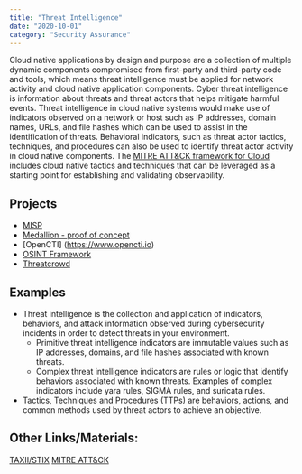 ```yaml
---
title: "Threat Intelligence"
date: "2020-10-01"
category: "Security Assurance"
---
```


Cloud native applications by design and purpose are a collection of multiple dynamic components compromised from first-party and third-party code and tools, which means threat intelligence must be applied for network activity and cloud native application components. Cyber threat intelligence is information about threats and threat actors that helps mitigate harmful events. Threat intelligence in cloud native systems would make use of indicators observed on a network or host such as IP addresses, domain names, URLs, and file hashes which can be used to assist in the identification of threats. Behavioral indicators, such as threat actor tactics, techniques, and procedures can also be used to identify threat actor activity in cloud native components. The [MITRE ATT&CK framework for Cloud](https://attack.mitre.org/matrices/enterprise/cloud/) includes cloud native tactics and techniques that can be leveraged as a starting point for establishing and validating observability.

## Projects
- [MISP](https://www.misp-project.org/)
- [Medallion - proof of concept](https://github.com/oasis-open/cti-taxii-server)
- [OpenCTI] (https://www.opencti.io)
- [OSINT Framework](https://osintframework.com/)
- [Threatcrowd](https://www.threatcrowd.org/)

<!--
Commercial Projects (optional)
Limo (https://www.anomali.com/resources/limo)
Rapid7 (www.alcide.io)
Trend Micro Smart Protection Network (https://www.trendmicro.com/en_us/business/technologies/smart-protection-network.html)
Aqua Vulnerability Database (https://avd.aquasec.com/)
-->

## Examples
- Threat intelligence is the collection and application of indicators, behaviors, and attack information observed during cybersecurity incidents in order to detect threats in your environment.
  - Primitive threat intelligence indicators are immutable values such as IP addresses, domains, and file hashes associated with known threats.
  - Complex threat intelligence indicators are rules or logic that identify behaviors associated with known threats. Examples of complex indicators include yara rules, SIGMA rules, and suricata rules.
- Tactics, Techniques and Procedures (TTPs) are behaviors, actions, and common methods used by threat actors to achieve an objective.

## Other Links/Materials:
[TAXII/STIX](https://oasis-open.github.io/cti-documentation/)
[MITRE ATT&CK](https://attack.mitre.org/)
